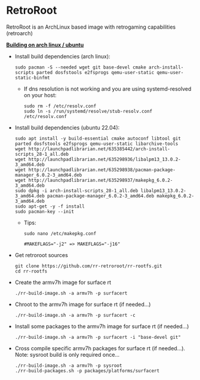 # RetroRoot

RetroRoot is an ArchLinux based image with retrogaming capabilities (retroarch)

**<ins>Building on arch linux / ubuntu</ins>**

- Install build dependencies (arch linux):
  ```
  sudo pacman -S --needed wget git base-devel cmake arch-install-scripts parted dosfstools e2fsprogs qemu-user-static qemu-user-static-binfmt
  ```
  - If dns resolution is not working and you are using systemd-resolved on your host:
     ```
     sudo rm -f /etc/resolv.conf
     sudo ln -s /run/systemd/resolve/stub-resolv.conf /etc/resolv.conf
     ```

- Install build dependencies (ubuntu 22.04):
  ```
  sudo apt install -y build-essential cmake autoconf libtool git parted dosfstools e2fsprogs qemu-user-static libarchive-tools
  wget http://launchpadlibrarian.net/635385442/arch-install-scripts_28-1_all.deb
  wget http://launchpadlibrarian.net/635298936/libalpm13_13.0.2-3_amd64.deb
  wget http://launchpadlibrarian.net/635298938/pacman-package-manager_6.0.2-3_amd64.deb
  wget http://launchpadlibrarian.net/635298937/makepkg_6.0.2-3_amd64.deb
  sudo dpkg -i arch-install-scripts_28-1_all.deb libalpm13_13.0.2-3_amd64.deb pacman-package-manager_6.0.2-3_amd64.deb makepkg_6.0.2-3_amd64.deb
  sudo apt-get -y -f install
  sudo pacman-key --init
  ```
  - Tips:
     ```
     sudo nano /etc/makepkg.conf
     ```
     ```
     #MAKEFLAGS="-j2" => MAKEFLAGS="-j16"
     ```

- Get retroroot sources
  ```
  git clone https://github.com/rr-retroroot/rr-rootfs.git
  cd rr-rootfs
  ```

- Create the armv7h image for surface rt
  ```
  ./rr-build-image.sh -a armv7h -p surfacert
  ```

- Chroot to the armv7h image for surface rt (if needed...)
  ```
  ./rr-build-image.sh -a armv7h -p surfacert -c
  ```
  
- Install some packages to the armv7h image for surface rt (if needed...)
  ```
  ./rr-build-image.sh -a armv7h -p surfacert -i "base-devel git"
  ```

- Cross compile specific armv7h packages for surface rt (if needed...). Note: sysroot build is only required once...
  ```
  ./rr-build-image.sh -a armv7h -p sysroot
  ./rr-build-packages.sh -p packages/platforms/surfacert
  ```

